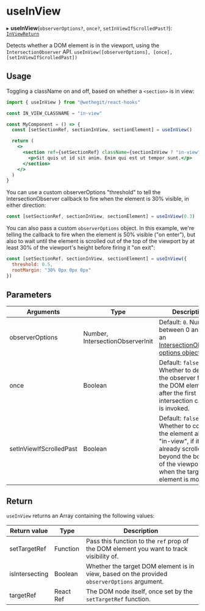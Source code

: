 # useInView

▸ **useInView**(`observerOptions?`, `once?`, `setInViewIfScrolledPast?`): [`InViewReturn`](#return)

Detects whether a DOM element is in the viewport, using the `IntersectionObserver` API.
`useInView([observerOptions], [once], [setInViewIfScrolledPast])`

## Usage

Toggling a className on and off, based on whether a `<section>` is in view:

```jsx
import { useInView } from "@wethegit/react-hooks"

const IN_VIEW_CLASSNAME = "in-view"

const MyComponent = () => {
  const [setSectionRef, sectionInView, sectionElement] = useInView()

  return (
    <>
      <section ref={setSectionRef} className={sectionInView ? "in-view" : ""}>
        <p>Sit quis ut id sit anim. Enim qui est ut tempor sunt.</p>
      </section>
    </>
  )
}
```

You can use a custom observerOptions "threshold" to tell the IntersectionObserver callback to fire when the element is 30% visible, in either direction:
```jsx
const [setSectionRef, sectionInView, sectionElement] = useInView(0.3)
```

You can also pass a custom `observerOptions` object. In this example, we're telling the callback to fire when the element is 50% visible ("on enter"), but also to wait until the element is scrolled out of the top of the viewport by at least 30% of the viewport's height before firing it "on exit":
```jsx
const [setSectionRef, sectionInView, sectionElement] = useInView({
  threshold: 0.5,
  rootMargin: "30% 0px 0px 0px"
})
```

## Parameters

| Arguments                | Type                                | Description |
| ------------------------ | ----------------------------------- | ----------- |
| observerOptions          | Number, IntersectionObserverInit    | Default: `0`. Number between 0 and 1, or an [IntersectionObserver options object](https://developer.mozilla.org/en-US/docs/Web/API/Intersection_Observer_API#creating_an_intersection_observer). |
| once                     | Boolean                             | Default: `false`. Whether to detach the observer from the DOM element after the first intersection callback is invoked. |
| setInViewIfScrolledPast  | Boolean                             | Default: `false`. Whether to consider the element already "in-view", if it is already scrolled beyond the bounds of the viewport when the target element is mounted. |

## Return

`useInView` returns an Array containing the following values:

| Return value             | Type        | Description |
| ------------------------ | ----------- | ----------- |
| setTargetRef             | Function    | Pass this function to the `ref` prop of the DOM element you want to track visibility of. |
| isIntersecting           | Boolean     | Whether the target DOM element is in view, based on the provided `observerOptions` argument. |
| targetRef                | React Ref   | The DOM node itself, once set by the `setTargetRef` function. |

